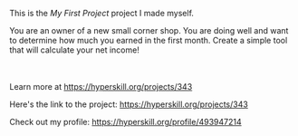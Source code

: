 This is the *My First Project* project I made myself.


<p>You are an owner of a new small corner shop. You are doing well and want to determine how much you earned in the first month. Create a simple tool that will calculate your net income!</p><br/><br/>Learn more at <a href="https://hyperskill.org/projects/343?utm_source=ide&utm_medium=ide&utm_campaign=ide&utm_content=project-card">https://hyperskill.org/projects/343</a>

Here's the link to the project: https://hyperskill.org/projects/343

Check out my profile: https://hyperskill.org/profile/493947214